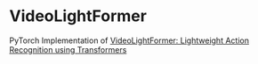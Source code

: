 # VideoLightFormer
PyTorch Implementation of [VideoLightFormer: Lightweight Action Recognition using Transformers
](https://arxiv.org/abs/2107.00451)

